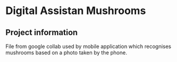 # Digital Assistan Mushrooms

## Project information
File from google collab used by mobile application which recognises mushrooms based on a photo taken by the phone.
